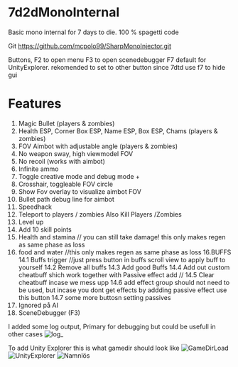 
# 7d2dMonoInternal
Basic mono internal for 7 days to die. 100 % spagetti code

Git https://github.com/mcpolo99/SharpMonoInjector.git




Buttons, F2 to open menu
F3 to open scenedebugger
F7 default for UnityExplorer. rekomended to set to other button since 7dtd use f7 to hide gui

# Features
1. Magic Bullet (players & zombies)
2. Health ESP, Corner Box ESP, Name ESP, Box ESP, Chams (players & zombies)
3. FOV Aimbot with adjustable angle (players & zombies)
4. No weapon sway, high viewmodel FOV
5. No recoil (works with aimbot)
6. Infinite ammo
7. Toggle creative mode and debug mode +
8. Crosshair, toggleable FOV circle
9. Show Fov overlay to visualize aimbot FOV
10. Bullet path debug line for aimbot
11. Speedhack
12. Teleport to players / zombies Also Kill Players /Zombies
12. Level up
13. Add 10 skill points
14. Health and stamina  // you can still take damage! this only makes regen as same phase as loss
15. food and water //this only makes regen as same phase as loss
16.BUFFS
    14.1  Buffs trigger //just press button in buffs scroll view to apply buff to yourself
    14.2 Remove all buffs
    14.3 Add good Buffs
    14.4 Add out custom cheatbuff shich work together with Passive effect add //
    14.5 Clear cheatbuff incase we mess upp
    14.6 add effect group should not need to be used, but incase you dont get effects by addding passive effect use this button
    14.7 some more buttosn setting passives
17. Ignored på AI
18. SceneDebugger (F3)

I added some log output, Primary for debugging but could be usefull in other cases
![log_](https://github.com/mcpolo99/7d2dMonoInternal/assets/32239939/90c01af9-dbf6-44df-9a82-e5df20f1be37)

To add Unity Explorer this is what gamedir should look like
![GameDirLoad](https://github.com/mcpolo99/7d2dMonoInternal/assets/32239939/2f01e2a5-5aa3-4eac-832c-da4fd7194027)
![UnityExplorer](https://github.com/mcpolo99/7d2dMonoInternal/assets/32239939/653a4c75-4200-4e3f-af7d-a42cce1606d5)
![Namnlös](https://github.com/mcpolo99/7d2dMonoInternal/assets/32239939/3449f9a9-d5e5-42a0-9423-5a4e9168dad4)



